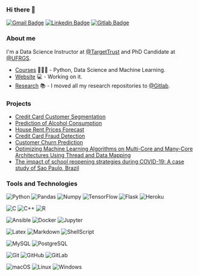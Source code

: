 ### Hi there 👋


[![Gmail Badge](https://img.shields.io/badge/-msserpa@inf.ufrgs.br-c14438?style=flat&logo=Gmail&logoColor=white)](mailto:msserpa@inf.ufrgs.br "Connect via Email")
[![Linkedin Badge](https://img.shields.io/badge/-Matheus%20Serpa-0072b1?style=flat&logo=Linkedin&logoColor=white)](https://www.linkedin.com/in/matheusserpa/ "Connect on LinkedIn")
[![Gitlab Badge](https://img.shields.io/badge/-Gitlab-000?style=flat-square&logo=Gitlab&logoColor=white&link=https://gitlab.com/msserpa)](https://gitlab.com/msserpa)

### About me

I'm a Data Science Instructor at [@TargetTrust](https://targettrust.com.br) and PhD Candidate at [@UFRGS](https://www.inf.ufrgs.br/site/en).

- [Courses](https://targettrust.com.br/instrutor/matheus-serpa/) 👨🏼‍🏫 - Python, Data Science and Machine Learning.
- [Website](https://www.inf.ufrgs.br/~msserpa/) 💻 - Working on it.
- [Research](https://gitlab.com/msserpa) :books:  - I moved all my research repositories to [@Gitlab](https://gitlab.com/msserpa).

### Projects

- [Credit Card Customer Segmentation](https://colab.research.google.com/)
- [Prediction of Alcohol Consumption](https://colab.research.google.com/)
- [House Rent Prices Forecast](https://colab.research.google.com/)
- [Credit Card Fraud Detection](https://colab.research.google.com/)
- [Customer Churn Prediction](https://colab.research.google.com/)
- [Optimizing Machine Learning Algorithms on Multi-Core and Many-Core Architectures Using Thread and Data Mapping](https://ieeexplore.ieee.org/abstract/document/8374481)
- [The impact of school reopening strategies during COVID-19: A case study of Sao Paulo, Brazil](https://arxiv.org/abs/2010.08426)


### Tools and Technologies

![Python](https://img.shields.io/badge/python%20-%2314354C.svg?style=plastic&logo=Python&logoColor=white)
![Pandas](https://img.shields.io/badge/pandas%20-%23150458.svg?style=plastic&logo=pandas&logoColor=white)
![Numpy](https://img.shields.io/badge/numpy%20-%23013243.svg?style=plastic&logo=numpy&logoColor=white)
![TensorFlow](https://img.shields.io/badge/TensorFlow%20-%23FF6F00.svg?style=plastic&logo=TensorFlow&logoColor=white)
![Flask](https://img.shields.io/badge/flask%20-%23000.svg?style=plastic&logo=flask&logoColor=white)
![Heroku](https://img.shields.io/badge/heroku%20-%23430098.svg?style=plastic&logo=heroku&logoColor=white)

![C](https://img.shields.io/badge/C%20-%2300599C.svg?style=plastic&logo=c&logoColor=white)
![C++](https://img.shields.io/badge/-C++-00599C?style=plastic&logo=c%2B%2B&logoColor=white)
![R](https://img.shields.io/badge/-R-%23276DC3?&style=plastic&logo=r&logoColor=white)

![Ansible](https://img.shields.io/badge/ansible%20-%231A1918.svg?style=plastic&logo=ansible&logoColor=white)
![Docker](https://img.shields.io/badge/docker%20-%230db7ed.svg?style=plastic&logo=docker&logoColor=white)
![Jupyter](https://img.shields.io/badge/Jupyter%20-%23F37626.svg?style=plastic&logo=Jupyter&logoColor=white)

![Latex](https://img.shields.io/badge/latex%20-%23008080.svg?style=plastic&logo=latex&logoColor=white)
![Markdown](https://img.shields.io/badge/markdown-%23000000.svg?style=plastic&logo=markdown&logoColor=white)
![ShellScript](https://img.shields.io/badge/shell_script%20-%23121011.svg?style=plastic&logo=gnu-bash&logoColor=white)

![MySQL](https://img.shields.io/badge/mysql-%2300f.svg?style=plastic&logo=mysql&logoColor=white)
![PostgreSQL](https://img.shields.io/badge/postgres-%23316192.svg?style=plastic&logo=postgresql&logoColor=white)

![Git](https://img.shields.io/badge/git%20-%23F05033.svg?&style=plastic&logo=git&logoColor=white)
![GitHub](https://img.shields.io/badge/gitlab%20-%23181717.svg?&style=plastic&logo=gitlab&logoColor=white)
![GitLab](https://img.shields.io/badge/github%20-%23121011.svg?&style=plastic&logo=github&logoColor=white)

![macOS](https://img.shields.io/badge/macos-catalina.svg?style=plastic&logo=apple&logoColor=white)
![Linux](https://img.shields.io/badge/-Linux-000000?style=plastic&logo=linux&logoColor=white)
![Windows](https://img.shields.io/badge/-Windows-000000?style=plastic&logo=Windows&logoColor=white)

<!--
**msserpa/msserpa** is a ✨ _special_ ✨ repository because its `README.md` (this file) appears on your GitHub profile.

Here are some ideas to get you started:

- 🔭 I’m currently working on ...
- 🌱 I’m currently learning ...
- 👯 I’m looking to collaborate on ...
- 🤔 I’m looking for help with ...
- 💬 Ask me about ...
- 📫 How to reach me: ...
- 😄 Pronouns: ...
- ⚡ Fun fact: ...
-->
